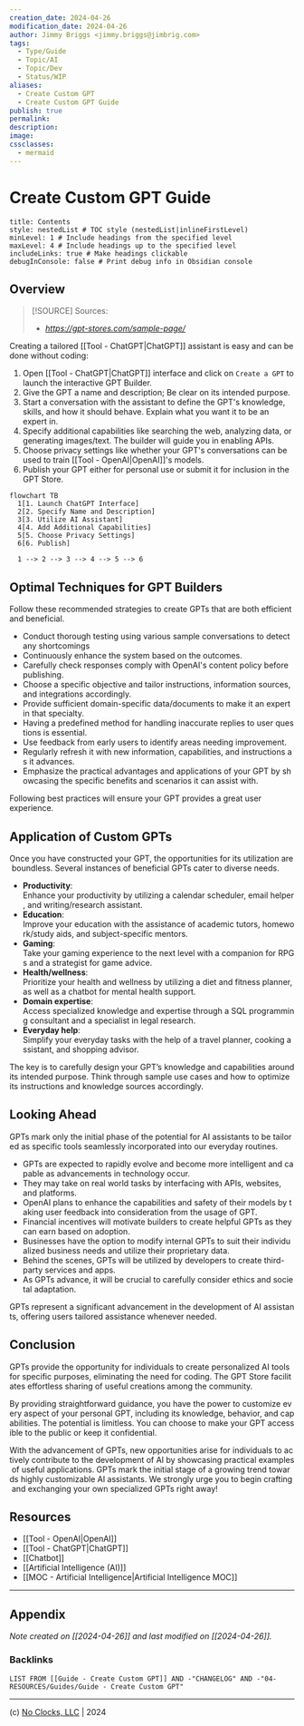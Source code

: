 ```yaml
---
creation_date: 2024-04-26
modification_date: 2024-04-26
author: Jimmy Briggs <jimmy.briggs@jimbrig.com>
tags:
  - Type/Guide
  - Topic/AI
  - Topic/Dev
  - Status/WIP
aliases:
  - Create Custom GPT
  - Create Custom GPT Guide
publish: true
permalink:
description:
image:
cssclasses:
  - mermaid
---
```


# Create Custom GPT Guide

```table-of-contents
title: Contents 
style: nestedList # TOC style (nestedList|inlineFirstLevel)
minLevel: 1 # Include headings from the specified level
maxLevel: 4 # Include headings up to the specified level
includeLinks: true # Make headings clickable
debugInConsole: false # Print debug info in Obsidian console
```

## Overview

> [!SOURCE] Sources:
> - *https://gpt-stores.com/sample-page/*

Creating a tailored [[Tool - ChatGPT|ChatGPT]] assistant is easy and can be done without coding:

1. Open [[Tool - ChatGPT|ChatGPT]] interface and click on `Create a GPT` to launch the interactive GPT Builder.
2. Give the GPT a name and description; Be clear on its intended purpose.
3. Start a conversation with the assistant to define the GPT's knowledge, skills, and how it should behave. Explain what you want it to be an expert in.
4. Specify additional capabilities like searching the web, analyzing data, or generating images/text. The builder will guide you in enabling APIs.
5. Choose privacy settings like whether your GPT's conversations can be used to train [[Tool - OpenAI|OpenAI]]'s models.
6. Publish your GPT either for personal use or submit it for inclusion in the GPT Store.

```mermaid <!-- element style="width:90%; height:auto" -->
flowchart TB
  1[1. Launch ChatGPT Interface]
  2[2. Specify Name and Description]
  3[3. Utilize AI Assistant]
  4[4. Add Additional Capabilities]
  5[5. Choose Privacy Settings]
  6[6. Publish]

  1 --> 2 --> 3 --> 4 --> 5 --> 6
```

## Optimal Techniques for GPT Builders

Follow these recommended strategies to create GPTs that are both efficient and beneficial.

- Conduct thorough testing using various sample conversations to detect any shortcomings
- Continuously enhance the system based on the outcomes.
- Carefully check responses comply with OpenAI's content policy before publishing.
- Choose a specific objective and tailor instructions, information sources, and integrations accordingly.
- Provide sufficient domain-specific data/documents to make it an expert in that specialty.
- Having a predefined method for handling inaccurate replies to user questions is essential.
- Use feedback from early users to identify areas needing improvement.
- Regularly refresh it with new information, capabilities, and instructions as it advances.
- Emphasize the practical advantages and applications of your GPT by showcasing the specific benefits and scenarios it can assist with.

Following best practices will ensure your GPT provides a great user experience.

## Application of Custom GPTs

Once you have constructed your GPT, the opportunities for its utilization are boundless. Several instances of beneficial GPTs cater to diverse needs.

- **Productivity**: Enhance your productivity by utilizing a calendar scheduler, email helper, and writing/research assistant.
- **Education**: Improve your education with the assistance of academic tutors, homework/study aids, and subject-specific mentors.
- **Gaming**: Take your gaming experience to the next level with a companion for RPGs and a strategist for game advice.
- **Health/wellness**: Prioritize your health and wellness by utilizing a diet and fitness planner, as well as a chatbot for mental health support.
- **Domain expertise**: Access specialized knowledge and expertise through a SQL programming consultant and a specialist in legal research.
- **Everyday help**: Simplify your everyday tasks with the help of a travel planner, cooking assistant, and shopping advisor.

The key is to carefully design your GPT’s knowledge and capabilities around its intended purpose. Think through sample use cases and how to optimize its instructions and knowledge sources accordingly.

## Looking Ahead

GPTs mark only the initial phase of the potential for AI assistants to be tailored as specific tools seamlessly incorporated into our everyday routines.

- GPTs are expected to rapidly evolve and become more intelligent and capable as advancements in technology occur.
- They may take on real world tasks by interfacing with APIs, websites, and platforms.
- OpenAI plans to enhance the capabilities and safety of their models by taking user feedback into consideration from the usage of GPT.
- Financial incentives will motivate builders to create helpful GPTs as they can earn based on adoption.
- Businesses have the option to modify internal GPTs to suit their individualized business needs and utilize their proprietary data.
- Behind the scenes, GPTs will be utilized by developers to create third-party services and apps.
- As GPTs advance, it will be crucial to carefully consider ethics and societal adaptation.

GPTs represent a significant advancement in the development of AI assistants, offering users tailored assistance whenever needed.

## Conclusion

GPTs provide the opportunity for individuals to create personalized AI tools for specific purposes, eliminating the need for coding. The GPT Store facilitates effortless sharing of useful creations among the community.

By providing straightforward guidance, you have the power to customize every aspect of your personal GPT, including its knowledge, behavior, and capabilities. The potential is limitless. You can choose to make your GPT accessible to the public or keep it confidential.

With the advancement of GPTs, new opportunities arise for individuals to actively contribute to the development of AI by showcasing practical examples of useful applications. GPTs mark the initial stage of a growing trend towards highly customizable AI assistants. We strongly urge you to begin crafting and exchanging your own specialized GPTs right away!

## Resources

- [[Tool - OpenAI|OpenAI]]
- [[Tool - ChatGPT|ChatGPT]]
- [[Chatbot]]
- [[Artificial Intelligence (AI)]]
- [[MOC - Artificial Intelligence|Artificial Intelligence MOC]]

***

## Appendix

*Note created on [[2024-04-26]] and last modified on [[2024-04-26]].*

### Backlinks

```dataview
LIST FROM [[Guide - Create Custom GPT]] AND -"CHANGELOG" AND -"04-RESOURCES/Guides/Guide - Create Custom GPT"
```

***

(c) [No Clocks, LLC](https://github.com/noclocks) | 2024